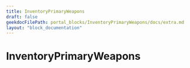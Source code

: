 ```yaml
---
title: InventoryPrimaryWeapons
draft: false
geekdocFilePath: portal_blocks/InventoryPrimaryWeapons/docs/extra.md
layout: "block_documentation"
---
```

# InventoryPrimaryWeapons